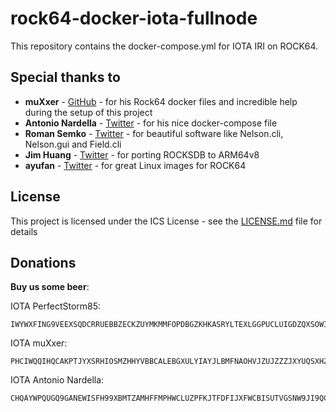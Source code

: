 # rock64-docker-iota-fullnode

This repository contains the docker-compose.yml for IOTA IRI on ROCK64.
  
## Special thanks to 

* **muXxer** - [GitHub](https://github.com/muXxer/rock64-docker-iota-fullnode) - for his Rock64 docker files and incredible help during the setup of this project
* **Antonio Nardella** - [Twitter](https://twitter.com/antonionardella) - for his nice docker-compose file 
* **Roman Semko** - [Twitter](https://twitter.com/romansemko) - for beautiful software like Nelson.cli, Nelson.gui and Field.cli
* **Jim Huang** - [Twitter](https://twitter.com/jserv) - for porting ROCKSDB to ARM64v8
* **ayufan** - [Twitter](https://twitter.com/ayufanpl) - for great Linux images for ROCK64

## License

This project is licensed under the ICS License - see the [LICENSE.md](LICENSE.md) file for details

## Donations

**Buy us some beer**:

IOTA PerfectStorm85:
```
IWYWXFING9VEEXSQDCRRUEBBZECKZUYMKMMFOPDBGZKHKASRYLTEXLGGPUCLUIGDZQXSOWI9UXUNYWFEYZAAKXTEND
```

IOTA muXxer:
```
PHCIWQQIHQCAKPTJYXSRHIOSMZHHYVBBCALEBGXULYIAYJLBMFNAOHVJZUJZZZJXYUQSXHZZAKUBVLUDCE9AK9ZNVW
```

IOTA Antonio Nardella:
```
CHQAYWPQUGQ9GANEWISFH99XBMTZAMHFFMPHWCLUZPFKJTFDFIJXFWCBISUTVGSNW9JI9QCOAHUHFUQC9SYVFXDQ9D
```
